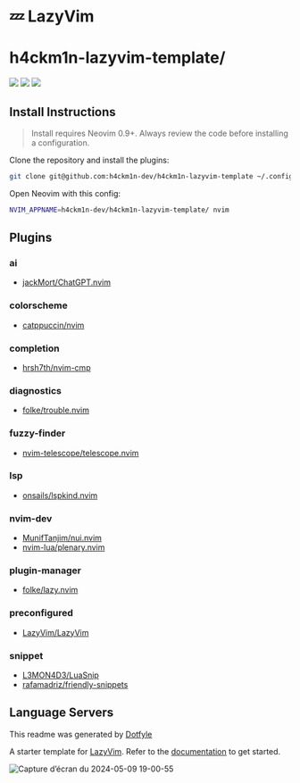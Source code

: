# 💤 LazyVim

# h4ckm1n-lazyvim-template/

<a href="https://dotfyle.com/h4ckm1n-dev/hckmn-lazyvim-template"><img src="https://dotfyle.com/h4ckm1n-dev/hckmn-lazyvim-template/badges/plugins?style=flat" /></a>
<a href="https://dotfyle.com/h4ckm1n-dev/hckmn-lazyvim-template"><img src="https://dotfyle.com/h4ckm1n-dev/hckmn-lazyvim-template/badges/leaderkey?style=flat" /></a>
<a href="https://dotfyle.com/h4ckm1n-dev/hckmn-lazyvim-template"><img src="https://dotfyle.com/h4ckm1n-dev/hckmn-lazyvim-template/badges/plugin-manager?style=flat" /></a>


## Install Instructions

 > Install requires Neovim 0.9+. Always review the code before installing a configuration.

Clone the repository and install the plugins:

```sh
git clone git@github.com:h4ckm1n-dev/h4ckm1n-lazyvim-template ~/.config/h4ckm1n-dev/h4ckm1n-lazyvim-template
```

Open Neovim with this config:

```sh
NVIM_APPNAME=h4ckm1n-dev/h4ckm1n-lazyvim-template/ nvim
```

## Plugins

### ai

+ [jackMort/ChatGPT.nvim](https://dotfyle.com/plugins/jackMort/ChatGPT.nvim)
### colorscheme

+ [catppuccin/nvim](https://dotfyle.com/plugins/catppuccin/nvim)
### completion

+ [hrsh7th/nvim-cmp](https://dotfyle.com/plugins/hrsh7th/nvim-cmp)
### diagnostics

+ [folke/trouble.nvim](https://dotfyle.com/plugins/folke/trouble.nvim)
### fuzzy-finder

+ [nvim-telescope/telescope.nvim](https://dotfyle.com/plugins/nvim-telescope/telescope.nvim)
### lsp

+ [onsails/lspkind.nvim](https://dotfyle.com/plugins/onsails/lspkind.nvim)
### nvim-dev

+ [MunifTanjim/nui.nvim](https://dotfyle.com/plugins/MunifTanjim/nui.nvim)
+ [nvim-lua/plenary.nvim](https://dotfyle.com/plugins/nvim-lua/plenary.nvim)
### plugin-manager

+ [folke/lazy.nvim](https://dotfyle.com/plugins/folke/lazy.nvim)
### preconfigured

+ [LazyVim/LazyVim](https://dotfyle.com/plugins/LazyVim/LazyVim)
### snippet

+ [L3MON4D3/LuaSnip](https://dotfyle.com/plugins/L3MON4D3/LuaSnip)
+ [rafamadriz/friendly-snippets](https://dotfyle.com/plugins/rafamadriz/friendly-snippets)
## Language Servers



 This readme was generated by [Dotfyle](https://dotfyle.com)

A starter template for [LazyVim](https://github.com/LazyVim/LazyVim).
Refer to the [documentation](https://lazyvim.github.io/installation) to get started.

![Capture d’écran du 2024-05-09 19-00-55](https://github.com/h4ckm1n-dev/h4ckm1n-nvim/assets/97511408/4c76d0e9-5859-4559-9688-96de843248e6)

